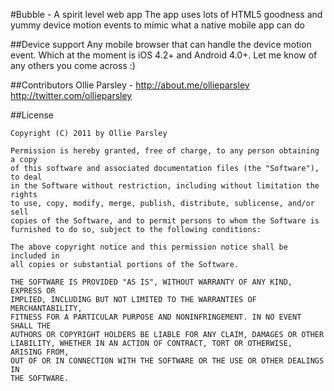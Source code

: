 #Bubble - A spirit level web app
The app uses lots of HTML5 goodness and yummy device motion events to mimic what a native mobile app can do

##Device support
Any mobile browser that can handle the device motion event. Which at the moment is iOS 4.2+ and Android 4.0+. Let me know of any others you come across :)

##Contributors
Ollie Parsley - http://about.me/ollieparsley http://twitter.com/ollieparsley

##License

    Copyright (C) 2011 by Ollie Parsley
    
    Permission is hereby granted, free of charge, to any person obtaining a copy
    of this software and associated documentation files (the "Software"), to deal
    in the Software without restriction, including without limitation the rights
    to use, copy, modify, merge, publish, distribute, sublicense, and/or sell
    copies of the Software, and to permit persons to whom the Software is
    furnished to do so, subject to the following conditions:
    
    The above copyright notice and this permission notice shall be included in
    all copies or substantial portions of the Software.
    
    THE SOFTWARE IS PROVIDED "AS IS", WITHOUT WARRANTY OF ANY KIND, EXPRESS OR
    IMPLIED, INCLUDING BUT NOT LIMITED TO THE WARRANTIES OF MERCHANTABILITY,
    FITNESS FOR A PARTICULAR PURPOSE AND NONINFRINGEMENT. IN NO EVENT SHALL THE
    AUTHORS OR COPYRIGHT HOLDERS BE LIABLE FOR ANY CLAIM, DAMAGES OR OTHER
    LIABILITY, WHETHER IN AN ACTION OF CONTRACT, TORT OR OTHERWISE, ARISING FROM,
    OUT OF OR IN CONNECTION WITH THE SOFTWARE OR THE USE OR OTHER DEALINGS IN
    THE SOFTWARE.
